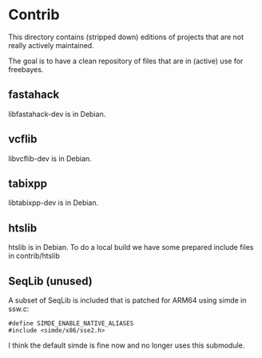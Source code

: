 # Contrib

This directory contains (stripped down) editions of projects that are not really actively maintained.

The goal is to have a clean repository of files that are in (active) use for freebayes.

## fastahack

libfastahack-dev is in Debian.

## vcflib

libvcflib-dev is in Debian.

## tabixpp

libtabixpp-dev is in Debian.

## htslib

htslib is in Debian. To do a local build we have some prepared include files in contrib/htslib

## SeqLib (unused)

A subset of SeqLib is included that is patched for ARM64 using simde
in ssw.c:

    #define SIMDE_ENABLE_NATIVE_ALIASES
    #include <simde/x86/sse2.h>

I think the default simde is fine now and no longer uses this submodule.
